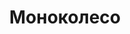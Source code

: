 ---
id: '24'
title: Моноколесо
description: Залог 3000 рублей
price: '1300'
order: 24
default_thumbnail_image: image/IMG_20210204_124021.jpg
default_original_image: image/IMG_20210204_124021_sm.jpg
category: content/category/08proch.md
featured: true
layout: product
---